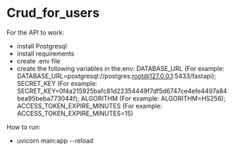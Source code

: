 # Crud_for_users

For the API to work:

- install Postgresql
- install requirements
- create .env file 
- create the following variables in the.env: DATABASE_URL (For example: DATABASE_URL=postgresql://postgres:root@127.0.0.1:5433/fastapi);
SECRET_KEY (For example: SECRET_KEY=0f4a215925bafc81d22354449f7df5d6747ce4efe4497a84bea95beba773044f);
ALGORITHM (For example: ALGORITHM=HS256);
ACCESS_TOKEN_EXPIRE_MINUTES (For example: ACCESS_TOKEN_EXPIRE_MINUTES=15)

How to run:
- uvicorn main:app --reload

